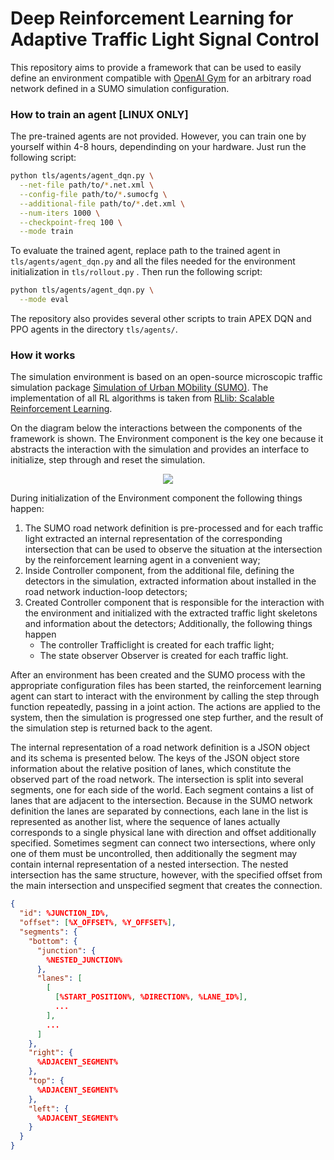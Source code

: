 # Deep Reinforcement Learning for Adaptive Traffic Light Signal Control

This repository aims to provide a framework that can be used to easily define an environment compatible
with [OpenAI Gym](https://github.com/openai/gym) for an arbitrary road network defined in a SUMO simulation
configuration.

### How to train an agent [LINUX ONLY]

The pre-trained agents are not provided. However, you can train one by yourself within 4-8 hours,
dependinding on your hardware. Just run the following script:
```bash
python tls/agents/agent_dqn.py \
  --net-file path/to/*.net.xml \
  --config-file path/to/*.sumocfg \
  --additional-file path/to/*.det.xml \
  --num-iters 1000 \
  --checkpoint-freq 100 \
  --mode train
```

To evaluate the trained agent, replace path to the trained agent in `tls/agents/agent_dqn.py`
and all the files needed for the environment initialization in `tls/rollout.py` .
Then run the following script:
```bash
python tls/agents/agent_dqn.py \
  --mode eval
```

The repository also provides several other scripts to train APEX DQN and PPO agents in the directory `tls/agents/`.

### How it works
The simulation environment is based on an open-source microscopic traffic simulation package
[Simulation of Urban MObility (SUMO)](https://github.com/eclipse/sumo). The implementation of all RL
algorithms is taken from [RLlib: Scalable Reinforcement Learning](https://github.com/ray-project/ray).

On the diagram below the interactions between the components of the framework is shown. The Environment
component is the key one because it abstracts the interaction with the simulation and provides an
interface to initialize, step through and reset the simulation.

<p align="center">
  <img src="https://i.ibb.co/R44S9x8/FR-Comp.png">
</p>

During initialization of the Environment component the following things happen: 
1. The SUMO road network definition is pre-processed and for each traffic light
extracted an internal representation of the corresponding intersection that can
be used to observe the situation at the intersection by the reinforcement learning
agent in a convenient way;
2. Inside Controller component, from the additional file, defining the detectors
in the simulation, extracted information about installed in the road network
induction-loop detectors;
3. Created Controller component that is responsible for the interaction with the
environment and initialized with the extracted traffic light skeletons and information
about the detectors; Additionally, the following things happen
    - The controller Trafficlight is created for each traffic light;
    - The state observer Observer is created for each traffic light.

After an environment has been created and the SUMO process with the appropriate configuration files has been
started, the reinforcement learning agent can start to interact with the environment by calling the step through
function repeatedly, passing in a joint action. The actions are applied to the system, then the simulation is
progressed one step further, and the result of the simulation step is returned back to the agent.

The internal representation of a road network definition is a JSON object and its schema is presented below.
The keys of the JSON object store information about the relative position of lanes, which constitute the
observed part of the road network. The intersection is split into several segments, one for each side of
the world. Each segment contains a list of lanes that are adjacent to the intersection. Because in the
SUMO network definition the lanes are separated by connections, each lane in the list is represented as
another list, where the sequence of lanes actually corresponds to a single physical lane with direction
and offset additionally specified. Sometimes segment can connect two intersections, where only one of them
must be uncontrolled, then additionally the segment may contain internal representation of a nested intersection.
The nested intersection has the same structure, however, with the specified offset from the main intersection
and unspecified segment that creates the connection.

```json
{
  "id": %JUNCTION_ID%,
  "offset": [%X_OFFSET%, %Y_OFFSET%],
  "segments": {
    "bottom": {
      "junction": {
        %NESTED_JUNCTION%
      },
      "lanes": [
        [
          [%START_POSITION%, %DIRECTION%, %LANE_ID%],
          ...
        ],
        ...
      ]
    },
    "right": {
      %ADJACENT_SEGMENT%
    },
    "top": {
      %ADJACENT_SEGMENT%
    },
    "left": {
      %ADJACENT_SEGMENT%
    }
  }
}
```
